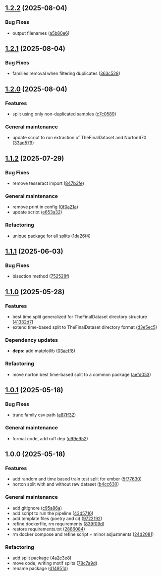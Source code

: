 ## [1.2.2](https://github.com/Malware-Concept-Drift-Detection/train-test-splits/compare/1.2.1...1.2.2) (2025-08-04)

### Bug Fixes

* output filenames ([a5b80e6](https://github.com/Malware-Concept-Drift-Detection/train-test-splits/commit/a5b80e6b347c81b99671b5a5d5bf4533b4dd4f1a))

## [1.2.1](https://github.com/Malware-Concept-Drift-Detection/train-test-splits/compare/1.2.0...1.2.1) (2025-08-04)

### Bug Fixes

* families removal when filtering duplicates ([363c528](https://github.com/Malware-Concept-Drift-Detection/train-test-splits/commit/363c5285b62ca9e4a1cfebfb86b870d5836c8050))

## [1.2.0](https://github.com/Malware-Concept-Drift-Detection/train-test-splits/compare/1.1.2...1.2.0) (2025-08-04)

### Features

* split using only non-duplicated samples ([c7c0589](https://github.com/Malware-Concept-Drift-Detection/train-test-splits/commit/c7c05892e520636033cead2fcbc476c99a83a8b1))

### General maintenance

* update script to run extraction of TheFinalDataset and Norton670 ([33ad579](https://github.com/Malware-Concept-Drift-Detection/train-test-splits/commit/33ad57908a0a30fb67d719a66fa94efb82326de6))

## [1.1.2](https://github.com/Malware-Concept-Drift-Detection/train-test-splits/compare/1.1.1...1.1.2) (2025-07-29)

### Bug Fixes

* remove tesseract import ([847b3fe](https://github.com/Malware-Concept-Drift-Detection/train-test-splits/commit/847b3fe6cd664e53a18de2e2ef6a79e953ad3ede))

### General maintenance

* remove print in config ([0f0a21a](https://github.com/Malware-Concept-Drift-Detection/train-test-splits/commit/0f0a21a24b56f30055a1e802551304fc2d305068))
* update script ([e653a32](https://github.com/Malware-Concept-Drift-Detection/train-test-splits/commit/e653a32286836a30baecdcc244a702dc4ae59a43))

### Refactoring

* unique package for all splits ([1da26f4](https://github.com/Malware-Concept-Drift-Detection/train-test-splits/commit/1da26f40f4400733de534b50a37093ec2b6a90fc))

## [1.1.1](https://github.com/Malware-Concept-Drift-Detection/train-test-splits/compare/1.1.0...1.1.1) (2025-06-03)

### Bug Fixes

* bisection method ([752528f](https://github.com/Malware-Concept-Drift-Detection/train-test-splits/commit/752528f81d9e3390ed9b1e72e836f1b8905403dc))

## [1.1.0](https://github.com/Malware-Concept-Drift-Detection/train-test-splits/compare/1.0.1...1.1.0) (2025-05-28)

### Features

* best time split generalized for TheFinalDataset directory structure ([41332d7](https://github.com/Malware-Concept-Drift-Detection/train-test-splits/commit/41332d71540d920b9a644c7125f446ffb586d7bd))
* extend time-based split to TheFinalDataset directory format ([d3e5ec5](https://github.com/Malware-Concept-Drift-Detection/train-test-splits/commit/d3e5ec5736973e646e44766aae225c319aff4e4e))

### Dependency updates

* **deps:** add matplotlib ([03acff8](https://github.com/Malware-Concept-Drift-Detection/train-test-splits/commit/03acff83d21cd905625d54560436d7f57f9a9087))

### Refactoring

* move norton best time-based split to a common package ([aefd053](https://github.com/Malware-Concept-Drift-Detection/train-test-splits/commit/aefd053bcab632476453276162968303cd4d3c9e))

## [1.0.1](https://github.com/Malware-Concept-Drift-Detection/train-test-splits/compare/1.0.0...1.0.1) (2025-05-18)

### Bug Fixes

* trunc family csv path ([a87ff32](https://github.com/Malware-Concept-Drift-Detection/train-test-splits/commit/a87ff3225f9e3ea22e2085a52823eda0026d3654))

### General maintenance

* format code, add ruff dep ([d99e952](https://github.com/Malware-Concept-Drift-Detection/train-test-splits/commit/d99e9523b0629be96e6235b1adcd9464c32afc79))

## 1.0.0 (2025-05-18)

### Features

* add random and time based train test split for ember ([5f77630](https://github.com/Malware-Concept-Drift-Detection/train-test-splits/commit/5f776301555747a702266a8ce4e940fb21e1485b))
* norton split with and without raw dataset ([b4cc630](https://github.com/Malware-Concept-Drift-Detection/train-test-splits/commit/b4cc63092d34aa0ad1dcf081aa46ff02f4242ce7))

### General maintenance

* add gitignore ([c95a86a](https://github.com/Malware-Concept-Drift-Detection/train-test-splits/commit/c95a86a546670ad58ee6851222d099e411e45708))
* add script to run the pipeline ([43d5716](https://github.com/Malware-Concept-Drift-Detection/train-test-splits/commit/43d5716612794b33bec238f2815f8948a774d499))
* add template files (poetry and ci) ([9722192](https://github.com/Malware-Concept-Drift-Detection/train-test-splits/commit/97221921aacabf7014362bc9dd9fa0aa4b8a90a2))
* refine dockerfile, rm requirements ([839f09d](https://github.com/Malware-Concept-Drift-Detection/train-test-splits/commit/839f09df8b174eb05741859e7196955614224607))
* restore requirements.txt ([2886084](https://github.com/Malware-Concept-Drift-Detection/train-test-splits/commit/2886084e7e495e774ab26a52980f83358ee135f2))
* rm docker compose and refine script + minor adjustments ([24d2081](https://github.com/Malware-Concept-Drift-Detection/train-test-splits/commit/24d2081bf5df390eeebdb05836cce20f123be988))

### Refactoring

* add split package ([4a2c3e8](https://github.com/Malware-Concept-Drift-Detection/train-test-splits/commit/4a2c3e85548b77e66a3d5a47e649e0a4dbe285ad))
* move code, writing motif splits ([78c7a9d](https://github.com/Malware-Concept-Drift-Detection/train-test-splits/commit/78c7a9d2596eec8fbe0ee7e7d3c3f2152f36516b))
* rename package ([d14951d](https://github.com/Malware-Concept-Drift-Detection/train-test-splits/commit/d14951d651e0fd678545cf08b2ebe2a87755ca36))
